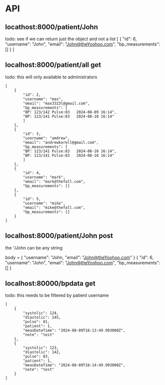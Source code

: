 # API 


## locathost:8000/patient/John 
    
todo: see if we can return just the object and not a list 
    [
        {
            "id": 6,
            "username": "John",
            "email": "John@theYoohoo.com",
            "bp_measurements": []
        }
    ]
## localhost:8000/patient/all get 

todo: this will only available to administrators 


    [
        {
            "id": 2,
            "username": "max",
            "email": "max3323l@gmail.com",
            "bp_measurements": [
            "BP: 123/142 Pulse:83   2024-08-09 16:14",
            "BP: 123/141 Pulse:83   2024-08-10 16:14"
            ]
        },
        {
            "id": 3,
            "username": "amdrew",
            "email": "andrewkorell@gmail.com",
            "bp_measurements": [
            "BP: 123/141 Pulse:83   2024-08-10 16:14",
            "BP: 123/141 Pulse:83   2024-08-10 16:14"
            ]
        },
        {
            "id": 4,
            "username": "mark",
            "email": "mark@thefall.com",
            "bp_measurements": []
        },
        {
            "id": 5,
            "username": "mike",
            "email": "mike@thefall.com",
            "bp_measurements": []
        }
    ]

## localhost:8000/patient/John post 

the '/John can be any string 

body = { "username": "John, "email": "John@theYoohoo.com" }
{
  "id": 6,
  "username": "John",
  "email": "John@theYoohoo.com",
  "bp_measurements": []
}

## localhost:80000/bpdata get 


todo: this needs to be filtered by patient username

    [
        {
            "systolic": 124,
            "diastolic": 145,
            "pulse": 81,
            "patient": 1,
            "measDateTime": "2024-08-09T16:13:49.993000Z",
            "note": "test"
        },
        {
            "systolic": 123,
            "diastolic": 142,
            "pulse": 83,
            "patient": 1,
            "measDateTime": "2024-08-09T16:14:49.993000Z",
            "note": "test"
        }
    ]